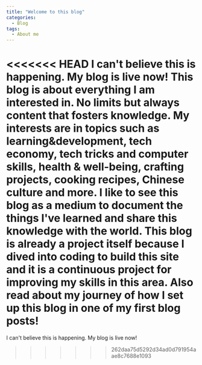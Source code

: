 ```yaml
---
title: "Welcome to this blog"
categories:
  - Blog
tags:
  - About me
---
```

<<<<<<< HEAD
I can't believe this is happening. My blog is live now!
This blog is about everything I am interested in. No limits but always content that fosters knowledge. My interests are in topics such as learning&development, tech economy, tech tricks and computer skills, health & well-being, crafting projects, cooking recipes, Chinese culture and more. I like to see this blog as a medium to document the things I've learned and share this knowledge with the world. This blog is already a project itself because I dived into coding to build this site and it is a continuous project for improving my skills in this area. Also read about my journey of how I set up this blog in one of my first blog posts!
=======
I can't believe this is happening. My blog is live now!
>>>>>>> 262daa75d5292d34ad0d791954aae8c7688e1093
